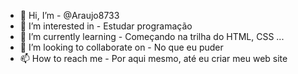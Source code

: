 - 👋 Hi, I’m - @Araujo8733
- 👀 I’m interested in - Estudar programação
- 🌱 I’m currently learning - Começando na trilha do HTML, CSS ...
- 💞️ I’m looking to collaborate on - No que eu puder
- 📫 How to reach me - Por aqui mesmo, até eu criar meu web site

<!---
Araujo8733/Araujo8733 is a ✨ special ✨ repository because its `README.md` (this file) appears on your GitHub profile.
You can click the Preview link to take a look at your changes.
--->

